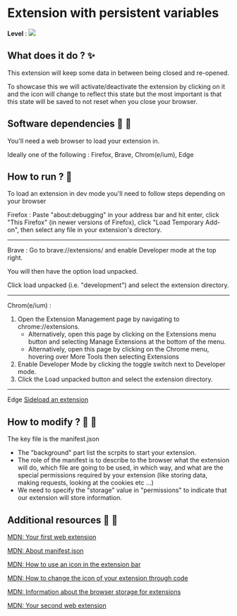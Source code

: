 # Extension with persistent variables

**Level** : ![](https://img.shields.io/badge/Level-Intermediate-yellow)

## What does it do ? ✨
This extension will keep some data in between being closed and re-opened. 

To showcase this we will activate/deactivate the extension by clicking on it and the icon will change to reflect this state but the most important is that this state will be saved to not reset when you close your browser.

## Software dependencies 🌈 📂
You'll need a web browser to load your extension in.

Ideally one of the following : Firefox, Brave, Chrom(e/ium), Edge

## How to run ? 🚀

To load an extension in dev mode you'll need to follow steps depending on your browser

Firefox : Paste "about:debugging" in your address bar and hit enter, click "This Firefox" (in newer versions of Firefox), click "Load Temporary Add-on", then select any file in your extension's directory.
<hr/>

Brave : Go to brave://extensions/ and enable Developer mode at the top right.

You will then have the option load unpacked.

Click load unpacked (i.e. "development") and select the extension directory.
<hr/>

Chrom(e/ium) : 

1. Open the Extension Management page by navigating to chrome://extensions.
    - Alternatively, open this page by clicking on the Extensions menu button and selecting Manage Extensions at the bottom of the menu.
    - Alternatively, open this page by clicking on the Chrome menu, hovering over More Tools then selecting Extensions
2. Enable Developer Mode by clicking the toggle switch next to Developer mode.
3. Click the Load unpacked button and select the extension directory.
<hr/>

Edge  [Sideload an extension](https://docs.microsoft.com/en-us/microsoft-edge/extensions-chromium/getting-started/extension-sideloading)



## How to modify ? 🔩 🔨

The key file is the manifest.json
- The "background" part list the scrpits to start your extension.
- The role of the manifest is to describe to the browser what the extension will do, which file are going to be used, in which way, and what are the special permissions required by your extension (like storing data, making requests, looking at the cookies etc ...)
- We need to specify the "storage" value in "permissions" to indicate that our extension will store information.



## Additional resources 📄 📗
[MDN: Your first web extension](https://developer.mozilla.org/en-US/docs/Mozilla/Add-ons/WebExtensions/Your_first_WebExtension)

[MDN: About manifest.json](https://developer.mozilla.org/en-US/docs/Mozilla/Add-ons/WebExtensions/manifest.json)

[MDN: How to use an icon in the extension bar](https://developer.mozilla.org/en-US/docs/Mozilla/Add-ons/WebExtensions/Add_a_button_to_the_toolbar)

[MDN: How to change the icon of your extension through code](https://developer.mozilla.org/en-US/docs/Mozilla/Add-ons/WebExtensions/API/browserAction/setIcon)

[MDN: Information about the browser storage for extensions](https://developer.mozilla.org/en-US/docs/Mozilla/Add-ons/WebExtensions/manifest.json/storage)

[MDN: Your second web extension](https://developer.mozilla.org/en-US/docs/Mozilla/Add-ons/WebExtensions/Your_second_WebExtension)

